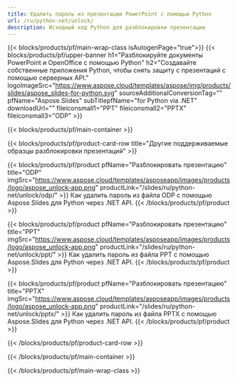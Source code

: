 ```yaml
---
title: Удалить пароль из презентации PowerPoint с помощью Python
url: /ru/python-net/unlock/
description: Исходный код Python для разблокировки презентации
---
```


{{< blocks/products/pf/main-wrap-class isAutogenPage="true">}}
{{< blocks/products/pf/upper-banner h1="Разблокируйте документы PowerPoint и OpenOffice с помощью Python" h2="Создавайте собственные приложения Python, чтобы снять защиту с презентаций с помощью серверных API." logoImageSrc="https://www.aspose.cloud/templates/aspose/img/products/slides/aspose_slides-for-python.svg" sourceAdditionalConversionTag="" pfName="Aspose.Slides" subTitlepfName="for Python via .NET" downloadUrl="" fileiconsmall1="PPT" fileiconsmall2="PPTX" fileiconsmall3="ODP" >}}

{{< blocks/products/pf/main-container >}}

{{< blocks/products/pf/product-card-row title="Другие поддерживаемые образцы разблокировки презентаций" >}}

{{< blocks/products/pf/product pfName="Разблокировать презентацию" title="ODP" imgSrc="https://www.aspose.cloud/templates/asposeapp/images/products/logo/aspose_unlock-app.png" productLink="/slides/ru/python-net/unlock/odp/" >}}
Как удалить пароль из файла ODP с помощью Aspose.Slides для Python через .NET API.
{{< /blocks/products/pf/product >}}

{{< blocks/products/pf/product pfName="Разблокировать презентацию" title="PPT" imgSrc="https://www.aspose.cloud/templates/asposeapp/images/products/logo/aspose_unlock-app.png" productLink="/slides/ru/python-net/unlock/ppt/" >}}
Как удалить пароль из файла PPT с помощью Aspose.Slides для Python через .NET API.
{{< /blocks/products/pf/product >}}

{{< blocks/products/pf/product pfName="Разблокировать презентацию" title="PPTX" imgSrc="https://www.aspose.cloud/templates/asposeapp/images/products/logo/aspose_unlock-app.png" productLink="/slides/ru/python-net/unlock/pptx/" >}}
Как удалить пароль из файла PPTX с помощью Aspose.Slides для Python через .NET API.
{{< /blocks/products/pf/product >}}



{{< /blocks/products/pf/product-card-row >}}

{{< /blocks/products/pf/main-container >}}
    
{{< /blocks/products/pf/main-wrap-class >}}